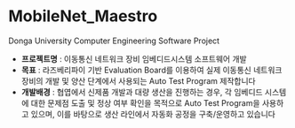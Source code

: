 # MobileNet_Maestro
Donga University Computer Engineering Software Project

- **프로젝트명** : 이동통신 네트워크 장비 임베디드시스템 소프트웨어 개발   
- **목표** : 라즈베리파이 기반 Evaluation Board를 이용하여 실제 이동통신 네트워크 장비의 개발 및 양산 단계에서 사용되는 Auto Test Program 제작합니다   
- **개발배경** : 협엽에서 신제품 개발과 대량 생산을 진행하는 경우, 각 임베디드 시스템에 대한 문제점 도출 및 정상 여부 확인을 목적으로 Auto Test Program을 사용하고 있으며, 이를 바탕으로 생산 라인에서 자동화 공정을 구축/운영하고 있습니다

